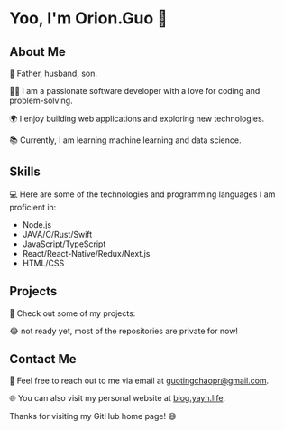 # Yoo, I'm Orion.Guo 👋

## About Me

👨 Father, husband, son.

👨‍💻 I am a passionate software developer with a love for coding and problem-solving.

🌍 I enjoy building web applications and exploring new technologies.

📚 Currently, I am learning machine learning and data science.

## Skills

💻 Here are some of the technologies and programming languages I am proficient in:

- Node.js
- JAVA/C/Rust/Swift
- JavaScript/TypeScript
- React/React-Native/Redux/Next.js
- HTML/CSS


## Projects

🚀 Check out some of my projects:

😂 not ready yet, most of the repositories are private for now!

## Contact Me

📧 Feel free to reach out to me via email at [guotingchaopr@gmail.com](guotingchaopr@gmail.com).

🌐 You can also visit my personal website at [blog.yayh.life](https://blog.yayh.life).

Thanks for visiting my GitHub home page! 😄
